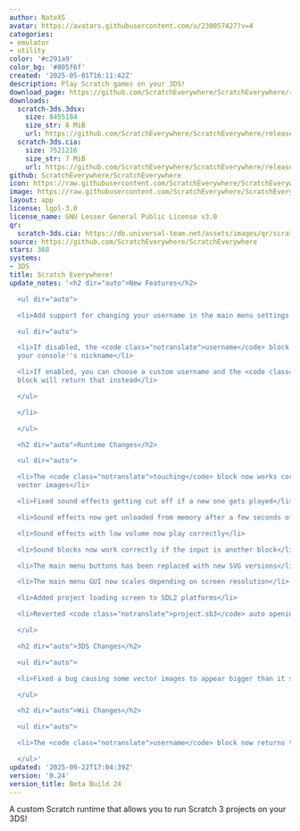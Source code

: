 ```yaml
---
author: NateXS
avatar: https://avatars.githubusercontent.com/u/230057427?v=4
categories:
- emulator
- utility
color: '#c291a9'
color_bg: '#805f6f'
created: '2025-05-01T16:11:42Z'
description: Play Scratch games on your 3DS!
download_page: https://github.com/ScratchEverywhere/ScratchEverywhere/releases
downloads:
  scratch-3ds.3dsx:
    size: 8455184
    size_str: 8 MiB
    url: https://github.com/ScratchEverywhere/ScratchEverywhere/releases/download/0.24/scratch-3ds.3dsx
  scratch-3ds.cia:
    size: 7521216
    size_str: 7 MiB
    url: https://github.com/ScratchEverywhere/ScratchEverywhere/releases/download/0.24/scratch-3ds.cia
github: ScratchEverywhere/ScratchEverywhere
icon: https://raw.githubusercontent.com/ScratchEverywhere/ScratchEverywhere/refs/heads/main/gfx/icon.png
image: https://raw.githubusercontent.com/ScratchEverywhere/ScratchEverywhere/refs/heads/main/gfx/logo.png
layout: app
license: lgpl-3.0
license_name: GNU Lesser General Public License v3.0
qr:
  scratch-3ds.cia: https://db.universal-team.net/assets/images/qr/scratch-3ds-cia.png
source: https://github.com/ScratchEverywhere/ScratchEverywhere
stars: 368
systems:
- 3DS
title: Scratch Everywhere!
update_notes: '<h2 dir="auto">New Features</h2>

  <ul dir="auto">

  <li>Add support for changing your username in the main menu settings

  <ul dir="auto">

  <li>If disabled, the <code class="notranslate">username</code> block will return
  your console''s nickname</li>

  <li>If enabled, you can choose a custom username and the <code class="notranslate">username</code>
  block will return that instead</li>

  </ul>

  </li>

  </ul>

  <h2 dir="auto">Runtime Changes</h2>

  <ul dir="auto">

  <li>The <code class="notranslate">touching</code> block now works correctly with
  vector images</li>

  <li>Fixed sound effects getting cut off if a new one gets played</li>

  <li>Sound effects now get unloaded from memory after a few seconds of it not playing</li>

  <li>Sound effects with low volume now play correctly</li>

  <li>Sound blocks now work correctly if the input is another block</li>

  <li>The main menu buttons has been replaced with new SVG versions</li>

  <li>The main menu GUI now scales depending on screen resolution</li>

  <li>Added project loading screen to SDL2 platforms</li>

  <li>Reverted <code class="notranslate">project.sb3</code> auto opening at startup</li>

  </ul>

  <h2 dir="auto">3DS Changes</h2>

  <ul dir="auto">

  <li>Fixed a bug causing some vector images to appear bigger than it should</li>

  </ul>

  <h2 dir="auto">Wii Changes</h2>

  <ul dir="auto">

  <li>The <code class="notranslate">username</code> block now returns the Wii''s nickname</li>

  </ul>'
updated: '2025-09-22T17:04:39Z'
version: '0.24'
version_title: Beta Build 24
---
```

A custom Scratch runtime that allows you to run Scratch 3 projects on your 3DS!